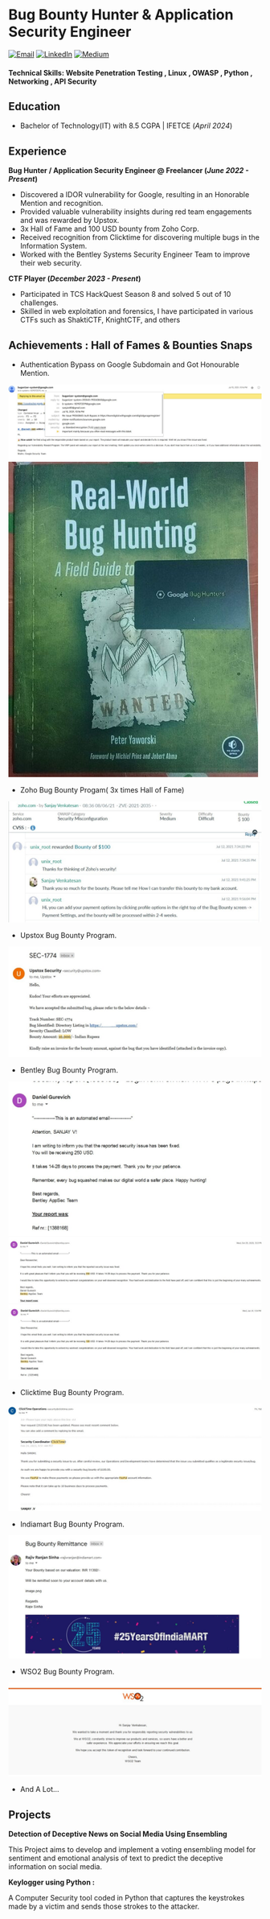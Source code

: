 # Bug Bounty Hunter & Application Security Engineer

[![Email](https://img.shields.io/badge/Email-sanjaiv80@gmail.com-blue)](mailto:{{sanjaiv80@gmail.com}})
[![LinkedIn](https://img.shields.io/badge/LinkedIn-SanjayVenktesan-blue)](https://www.linkedin.com/in/sanjay-venkatesan-5a478220b/)
[![Medium](https://img.shields.io/badge/Medium-Sanju1-blue)]({{https://sanju1.medium.com}})

#### Technical Skills: Website Penetration Testing , Linux , OWASP , Python , Networking , API Security 

## Education
- Bachelor of Technology(IT) with 8.5 CGPA | IFETCE (_April 2024_)								       

## Experience
**Bug Hunter / Application Security Engineer @ Freelancer (_June 2022 - Present_)**
- Discovered a IDOR vulnerability for Google, resulting in an Honorable Mention and recognition.
- Provided valuable vulnerability insights during red team engagements and was rewarded by Upstox.
- 3x Hall of Fame and 100 USD bounty from Zoho Corp.
- Received recognition from Clicktime for discovering multiple bugs in the Information System.
- Worked with the Bentley Systems Security Engineer Team to improve their web security. 

**CTF Player (_December 2023 - Present_)**
- Participated in TCS HackQuest Season 8 and solved 5 out of 10 challenges.
- Skilled in web exploitation and forensics, I have participated in various CTFs such as ShaktiCTF, KnightCTF, and others

## Achievements : Hall of Fames & Bounties Snaps
- Authentication Bypass on Google Subdomain and Got Honourable Mention.
  
![Bike Study](/assets/img/G1.jpg)
![Bike Study](/assets/img/G2.jpeg)

- Zoho Bug Bounty Progam( 3x times Hall of Fame)
  
![Bike Study](/assets/img/Z1.jpg)

- Upstox Bug Bounty Program.
  
![Bike Study](/assets/img/U1.jpg)

- Bentley Bug Bounty Program.
  
![Bike Study](/assets/img/B1.jpg)
![Bike Study](/assets/img/B2.jpg)
![Bike Study](/assets/img/B3.jpg)

- Clicktime Bug Bounty Program.
  
![Bike Study](/assets/img/C1.jpg)

- Indiamart Bug Bounty Program.
  
![Bike Study](/assets/img/I1.jpg)

- WSO2 Bug Bounty Program.
  
![Bike Study](/assets/img/W1.jpg)

- And A Lot...

## Projects
**Detection of Deceptive News on Social Media Using Ensembling** 

This Project aims to develop and implement a voting ensembling model for sentiment and emotional analysis of text to predict the deceptive information on social media.


**Keylogger using Python :**

A Computer Security tool coded in Python that captures the keystrokes made by a victim and sends those strokes to the attacker.


